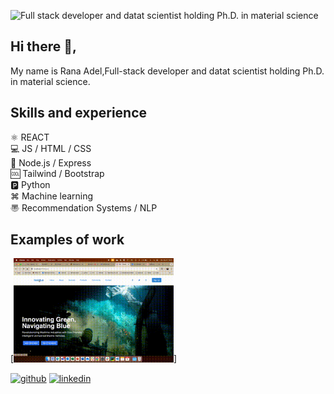 ![Full stack developer and datat scientist holding Ph.D. in material science](https://arturssmirnovs.github.io/github-profile-readme-generator/images/banner.png)

## Hi there 👋,
My name is Rana Adel,Full-stack developer and datat scientist holding Ph.D. in material science.

## Skills and experience
⚛️  REACT \
💻 JS / HTML / CSS\
🔳 Node.js / Express\
🆒 Tailwind / Bootstrap \
🅿️ Python \
⌘ Machine learning \
〠 Recommendation Systems / NLP 

## Examples of work
[<img src='https://github.com/RoadRana/RoadRana/blob/main/Screen%20Recording%202024-09-09%20at%2016.45.06.gif' alt='ROV' width='256'>]

[<img src='https://cdn.jsdelivr.net/npm/simple-icons@3.0.1/icons/github.svg' alt='github' height='40'>](https://github.com/RoadRana)  [<img src='https://cdn.jsdelivr.net/npm/simple-icons@3.0.1/icons/linkedin.svg' alt='linkedin' height='40'>](https://www.linkedin.com/in/https://www.linkedin.com/in/rana-adel-794337a7//)  

